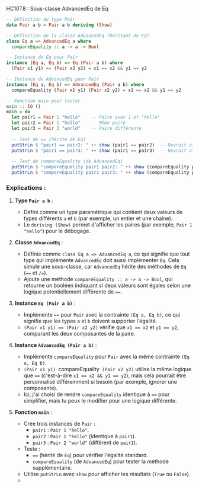 HC10T8 : Sous-classe AdvancedEq de Eq
```haskell
-- Définition du type Pair
data Pair a b = Pair a b deriving (Show)

-- Définition de la classe AdvancedEq (héritant de Eq)
class Eq a => AdvancedEq a where
  compareEquality :: a -> a -> Bool

-- Instance de Eq pour Pair
instance (Eq a, Eq b) => Eq (Pair a b) where
  (Pair x1 y1) == (Pair x2 y2) = x1 == x2 && y1 == y2

-- Instance de AdvancedEq pour Pair
instance (Eq a, Eq b) => AdvancedEq (Pair a b) where
  compareEquality (Pair x1 y1) (Pair x2 y2) = x1 == x2 && y1 == y2

-- Fonction main pour tester
main :: IO ()
main = do
  let pair1 = Pair 1 "hello"    -- Paire avec 1 et "hello"
  let pair2 = Pair 1 "hello"    -- Même paire
  let pair3 = Pair 2 "world"    -- Paire différente
  
  -- Test de == (hérité de Eq)
  putStrLn $ "pair1 == pair2: " ++ show (pair1 == pair2)  -- Devrait afficher True
  putStrLn $ "pair1 == pair3: " ++ show (pair1 == pair3)  -- Devrait afficher False
  
  -- Test de compareEquality (de AdvancedEq)
  putStrLn $ "compareEquality pair1 pair2: " ++ show (compareEquality pair1 pair2)  -- Devrait afficher True
  putStrLn $ "compareEquality pair1 pair3: " ++ show (compareEquality pair1 pair3)  -- Devrait afficher False
```

### Explications :
1. **Type `Pair a b`** :
   - Défini comme un type paramétrique qui contient deux valeurs de types différents `a` et `b` (par exemple, un entier et une chaîne).
   - Le `deriving (Show)` permet d'afficher les paires (par exemple, `Pair 1 "hello"`) pour le débogage.

2. **Classe `AdvancedEq`** :
   - Définie comme `class Eq a => AdvancedEq a`, ce qui signifie que tout type qui implémente `AdvancedEq` doit aussi implémenter `Eq`. Cela simule une sous-classe, car `AdvancedEq` hérite des méthodes de `Eq` (`==` et `/=`).
   - Ajoute une méthode `compareEquality :: a -> a -> Bool`, qui retourne un booléen indiquant si deux valeurs sont égales selon une logique potentiellement différente de `==`.

3. **Instance `Eq (Pair a b)`** :
   - Implémente `==` pour `Pair` avec la contrainte `(Eq a, Eq b)`, ce qui signifie que les types `a` et `b` doivent supporter l'égalité.
   - `(Pair x1 y1) == (Pair x2 y2)` vérifie que `x1 == x2` et `y1 == y2`, comparant les deux composantes de la paire.

4. **Instance `AdvancedEq (Pair a b)`** :
   - Implémente `compareEquality` pour `Pair` avec la même contrainte `(Eq a, Eq b)`.
   - `(Pair x1 y1) `compareEquality` (Pair x2 y2)` utilise la même logique que `==` (c'est-à-dire `x1 == x2 && y1 == y2`), mais cela pourrait être personnalisé différemment si besoin (par exemple, ignorer une composante).
   - Ici, j'ai choisi de rendre `compareEquality` identique à `==` pour simplifier, mais tu peux le modifier pour une logique différente.

5. **Fonction `main`** :
   - Crée trois instances de `Pair` :
     - `pair1` : `Pair 1 "hello"`.
     - `pair2` : `Pair 1 "hello"` (identique à `pair1`).
     - `pair3` : `Pair 2 "world"` (différent de `pair1`).
   - Teste :
     - `==` (hérité de `Eq`) pour vérifier l'égalité standard.
     - `compareEquality` (de `AdvancedEq`) pour tester la méthode supplémentaire.
   - Utilise `putStrLn` avec `show` pour afficher les résultats (`True` ou `False`).
   - 
